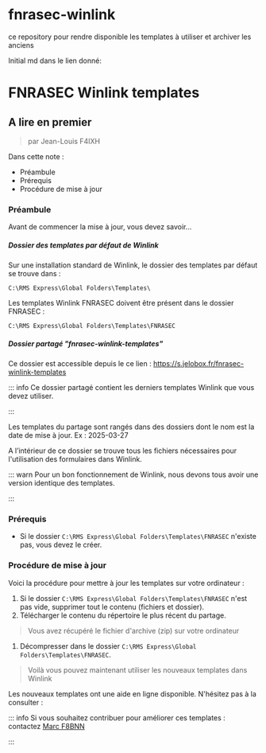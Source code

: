 # fnrasec-winlink
ce repository pour rendre disponible les templates à utiliser et archiver les anciens

Initial md dans le lien donné:

# FNRASEC Winlink templates

## A lire en premier

> par Jean-Louis F4IXH

Dans cette note : 

- Préambule
- Prérequis
- Procédure de mise à jour

### Préambule

Avant de commencer la mise à jour, vous devez savoir...

##### Dossier des templates par défaut de Winlink

Sur une installation standard de Winlink, le dossier des templates par défaut se trouve dans :

```
C:\RMS Express\Global Folders\Templates\
```

Les templates Winlink FNRASEC doivent être présent dans le dossier FNRASEC :

```
C:\RMS Express\Global Folders\Templates\FNRASEC
```

##### Dossier partagé "fnrasec-winlink-templates"

Ce dossier est accessible depuis le ce lien : <https://s.jelobox.fr/fnrasec-winlink-templates>

::: info
Ce dossier partagé contient les derniers templates Winlink que vous devez utiliser.

:::

Les templates du partage sont rangés dans des dossiers dont le nom est la date de mise à jour.  Ex : 2025-03-27

A l’intérieur de ce dossier se trouve tous les fichiers nécessaires pour l'utilisation des formulaires dans Winlink.

::: warn
Pour un bon fonctionnement de Winlink, nous devons tous avoir une version identique des templates.

:::

### Prérequis

* Si le dossier `C:\RMS Express\Global Folders\Templates\FNRASEC` n'existe pas, vous devez le créer. 

### Procédure de mise à jour

Voici la procédure pour mettre à jour les templates sur votre ordinateur :

1. Si le dossier `C:\RMS Express\Global Folders\Templates\FNRASEC` n'est pas vide, supprimer tout le contenu (fichiers et dossier).
2. Télécharger le contenu du répertoire le plus récent du partage.
> Vous avez récupéré le fichier d'archive (zip) sur votre ordinateur

1. Décompresser dans le dossier `C:\RMS Express\Global Folders\Templates\FNRASEC`.

> Voilà vous pouvez maintenant utiliser les nouveaux templates dans Winlink

Les nouveaux templates ont une aide en ligne disponible. N'hésitez pas à la consulter :


::: info
Si vous souhaitez contribuer pour améliorer ces templates : contactez [Marc F8BNN](mailto:f8bnn@wanadoo.fr)

:::

